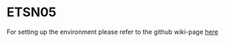 ETSN05
======
For setting up the environment please refer to the github wiki-page <a href="https://github.com/jonathanklingberg/ETSN05/wiki/Setup-Eclipse-EE-with-integrated-tomcat-server">here</a>
